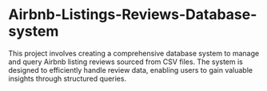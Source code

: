 # Airbnb-Listings-Reviews-Database-system
This project involves creating a comprehensive database system to manage and query Airbnb listing reviews sourced from CSV files. The system is designed to efficiently handle review data, enabling users to gain valuable insights through structured queries.
